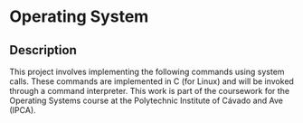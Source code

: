# Operating System

## Description
This project involves implementing the following commands using system calls. These commands are implemented in C (for Linux) and will be invoked through a command interpreter.
This work is part of the coursework for the Operating Systems course at the Polytechnic Institute of Cávado and Ave (IPCA).
